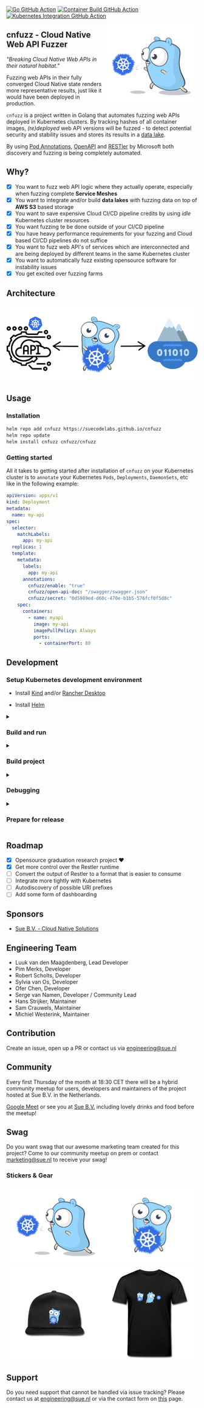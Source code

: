 [![Go GitHub Action](https://github.com/suecodelabs/cnfuzz/actions/workflows/go.yml/badge.svg)](https://github.com/suecodelabs/cnfuzz/actions/workflows/go.yml) [![Container Build GitHub Action](https://github.com/suecodelabs/cnfuzz/actions/workflows/docker-publish.yml/badge.svg)](https://github.com/suecodelabs/cnfuzz/actions/workflows/docker-publish.yml) [![Kubernetes Integration GitHub Action](https://github.com/suecodelabs/cnfuzz/actions/workflows/kind.yml/badge.svg)](https://github.com/suecodelabs/cnfuzz/actions/workflows/kind.yml)


<img align="right" width="250px" src="images/gopher-throw.png">

## cnfuzz - Cloud Native Web API Fuzzer

_"Breaking Cloud Native Web APIs in their natural habitat."_

Fuzzing web APIs in their fully converged Cloud Native state renders more representative results, just like it would have been deployed in production.

`cnfuzz` is a project written in Golang that automates fuzzing web APIs deployed in Kubernetes clusters. By tracking hashes of all container images, _(re)deployed_ web API versions will be fuzzed - to detect potential security and stability issues and stores its results in a [data lake](https://aws.amazon.com/big-data/datalakes-and-analytics/what-is-a-data-lake/).

By using [Pod Annotations](https://kubernetes.io/docs/concepts/overview/working-with-objects/annotations/), [OpenAPI](https://www.openapis.org/) and [RESTler](https://github.com/microsoft/restler-fuzzer) by Microsoft both discovery and fuzzing is being completely automated.

## Why?

- [x] You want to fuzz web API logic where they actually operate, especially when fuzzing complete **Service Meshes**
- [x] You want to integrate and/or build **data lakes** with fuzzing data on top of **AWS S3** based storage
- [x] You want to save expensive Cloud CI/CD pipeline credits by using *idle* Kubernetes cluster resources
- [x] You want fuzzing te be done outside of your CI/CD pipeline
- [x] You have heavy performance requirements for your fuzzing and Cloud based CI/CD pipelines do not suffice
- [x] You want to fuzz web API's of services which are interconnected and are being deployed by different teams in the same Kubernetes cluster
- [x] You want to automatically fuzz existing opensource software for instability issues
- [x] You get excited over fuzzing farms

## Architecture

<img align="center" src="images/cnfuzz-arch.png">

## Usage
### Installation

```sh
helm repo add cnfuzz https://suecodelabs.github.io/cnfuzz
helm repo update
helm install cnfuzz cnfuzz/cnfuzz
```

### Getting started

All it takes to getting started after installation of `cnfuzz` on your Kubernetes cluster is to `annotate` your Kubernetes `Pods`, `Deployments`, `DaemonSets`, etc like in the following example:

```yaml
apiVersion: apps/v1
kind: Deployment
metadata:
  name: my-api
spec:
  selector:
    matchLabels:
      app: my-api
  replicas: 1
  template:
    metadata:
      labels:
        app: my-api
      annotations:
        cnfuzz/enable: "true"
        cnfuzz/open-api-doc: "/swagger/swagger.json"
        cnfuzz/secret: "0d5989ed-d60c-470e-b1b5-576fcf0f5d8c"
    spec:
      containers:
        - name: myapi
          image: my-api
          imagePullPolicy: Always
          ports:
            - containerPort: 80
```
## Development

### Setup Kubernetes development environment

- Install [Kind](https://kind.sigs.k8s.io/) and/or [Rancher Desktop](https://rancherdesktop.io/)

- Install [Helm](https://helm.sh/docs/intro/install/)

<details markdown="1"><summary><h3>Build and run</h3></summary>

#### Kind

```sh
# don't forget to commit your changes locally before deploying to Kind.
make kind-init
```
#### Rancher Desktop

```sh
# don't forget to commit your changes locally before deploying to Rancher Desktop.
make rancher-init
```

These commands do the following:
- Setup initial deployment of `cnfuzz`
- Build a container image and load it into `Kubernetes`
- Install `cnfuzz` via helm with the local built image
- Create example webapi deployment to fuzz

#### Kind

```sh
# don't forget to commit your changes locally before deploying to Kind.
make kind-build
```
#### Rancher Desktop

```sh
# don't forget to commit your changes locally before deploying to Kind.
make rancher-build
```

These commands do the following:
- (re)-build `cnfuzz` and upgrade deployment with latest image

#### Cleanup the build

This command does the following:
- delete the `cnfuzz` installation from `Kubernetes`

```sh
make k8s-clean
# If you did a git pull between the above build and the below k8s-clean
# you will see an error. Specify the release as follows:
make k8s-clean GIT_COMMIT=f4fd3d2
```
</details>
<details markdown="1"><summary><h3>Build project</h3></summary>

For building the project you can use the [`Makefile`](./Makefile).

#### Build Docker image

```sh
CNFUZZ_IMAGE=myrepo/cnfuzz RESTLERWRAPPER_IMAGE=myrepo/restlerwrapper make image
```
#### Compile binary

```sh
# Compile project to binaries in dist/
make all
```
</details>
<details markdown="1"><summary><h3>Debugging</h3></summary>

Useful flags for debugging:
```yaml
# cnfuzz
--debug # extra logging
--local-config # cnfuzz will use your local config in $HOME/.kube/config (by default)
--config "hack/default_config.yaml"
--ddoc-ip localhost # overwrite the OpenApi doc source IP
--ddoc-port 8080 # overwrite the OpenApi doc source port

# restlerwrapper
--debug
--pod todo-api-xxxxxxxxxx-xxxxx
--port 8080 # set the port of the target service
--ddoc-ip localhost # overwrite the IP that is used to get the OpenApi doc
--dry-run # don't do anything, just print the commands to the console
--local-config
--time-budget 0.001 # RESTler jobs complete almost instantly
```

**NOTE:** *The Devspace setup is currently broken :(*
*see [issue #84](https://github.com/suecodelabs/cnfuzz/issues/84)

The code can be debugged in your IDE (outside the cluster) with the `--inside-cluster=false` flag.
But you can also attach a debugger to a running pod inside a cluster using [DevSpace](https://github.com/loft-sh/devspace).

1. Start by [installing DevSpace](https://github.com/loft-sh/devspace#1-install-devspace)
2. Run `devspace dev` in the root directory of this repository
3. Run `air -c air.toml` inside the container
4. Edit the code and set breakpoints
5. [Attach your IDE](https://golangdocs.com/remote-debugging-in-golang-java) to the debugger inside the container

</details>
<details markdown="1"><summary><h3>Prepare for release</h3></summary>

```sh
cd docs
helm package ../chart/cnfuzz
helm repo index --url https://suecodelabs.github.io/cnfuzz/ .
```
</details>

## Roadmap

- [x] Opensource graduation research project ❤️
- [x] Get more control over the Restler runtime
- [ ] Convert the output of Restler to a format that is easier to consume
- [ ] Integrate more tightly with Kubernetes
- [ ] Autodiscovery of possible URI prefixes
- [ ] Add some form of dashboarding

## Sponsors

- [Sue B.V. - Cloud Native Solutions](https://sue.nl/)

## Engineering Team

- Luuk van den Maagdenberg, Lead Developer
- Pim Merks, Developer
- Robert Scholts, Developer
- Sylvia van Os, Developer
- Ofer Chen, Developer
- Serge van Namen, Developer / Community Lead
- Hans Strijker, Maintainer
- Sam Crauwels, Maintainer
- Michiel Westerink, Maintainer

## Contribution

Create an issue, open up a PR or contact us via <engineering@sue.nl>

## Community

Every first Thursday of the month at 18:30 CET there will be a hybrid community meetup for users, developers and maintainers of the project hosted at Sue B.V. in the Netherlands.

[Google Meet](https://meet.google.com/zom-asij-qkq) or see you at [Sue B.V.](https://g.page/SueBV?share) including lovely drinks and food before the meetup!

## Swag

Do you want swag that our awesome marketing team created for this project?
Come to our community meetup on prem or contact marketing@sue.nl to receive your swag!

### Stickers & Gear

<div align="center">
<img src="images/gopher-throw.png" width="250px" /><img src="images/gopher-hold.png" width="250px" />
</div>

<div align="center">
<img src="images/cnfuzz-cap.png" width="250px" /><img src="images/cnfuzz-shirt.png" width="250px" />
</div>

## Support

Do you need support that cannot be handled via issue tracking? Please contact us at <engineering@sue.nl> or via the contact form on [this](https://sue.nl/cnfuzz/) page.
